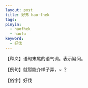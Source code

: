 ```yaml
---
layout: post
title: 好弗 hao·fhek
tags:
pinyin: 
  - haofhek
  - haofu
keyword: 
  - 好伐
---
```


【释义】语句末尾的语气词。表示疑问。            

【例句】就搿能介样子弄，~ ？                

【俗字】好伐          
